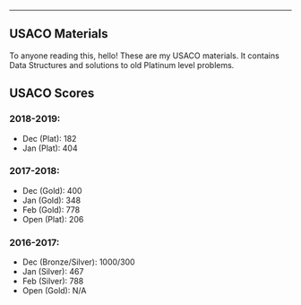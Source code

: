 ---

## USACO Materials

To anyone reading this, hello! These are my USACO materials. It contains Data Structures 
and solutions to old Platinum level problems.

## USACO Scores
### 2018-2019:
- Dec (Plat): 182
- Jan (Plat): 404
### 2017-2018:
- Dec (Gold): 400
- Jan (Gold): 348
- Feb (Gold): 778
- Open (Plat): 206
### 2016-2017:
- Dec (Bronze/Silver): 1000/300
- Jan (Silver): 467
- Feb (Silver): 788
- Open (Gold): N/A
